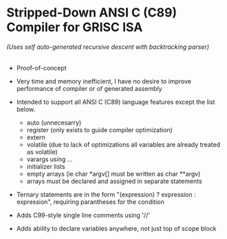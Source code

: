   # Stripped-Down ANSI C (C89) Compiler for GRISC ISA

  ###### (Uses self auto-generated recursive descent with backtracking parser)

  * Proof-of-concept

  * Very time and memory inefficient, I have no desire to improve performance of compiler or of generated assembly

  * Intended to support all ANSI C (C89) language features except the list below.

    * auto (unnecesarry)
    * register (only exists to guide compiler optimization)
    * extern
    * volatile (due to lack of optimizations all variables are already treated as volatile)
    * varargs using ...
    * initializer lists
    * empty arrays (ie char *argv[] must be written as char **argv)
    * arrays must be declared and assigned in separate statements

  * Ternary statements are in the form "(expression) ? expression : expression", requiring parantheses for the condition
  * Adds C99-style single line comments using '//'
  * Adds ability to declare variables anywhere, not just top of scope block